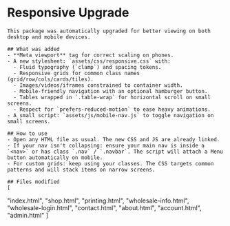 # Responsive Upgrade

    This package was automatically upgraded for better viewing on both desktop and mobile devices.

    ## What was added
    - **Meta viewport** tag for correct scaling on phones.
    - A new stylesheet: `assets/css/responsive.css` with:
      - Fluid typography (`clamp`) and spacing tokens.
      - Responsive grids for common class names (grid/row/cols/cards/tiles).
      - Images/videos/iframes constrained to container width.
      - Mobile-friendly navigation with an optional hamburger button.
      - Tables wrapped in `.table-wrap` for horizontal scroll on small screens.
      - Respect for `prefers-reduced-motion` to ease heavy animations.
    - A small script: `assets/js/mobile-nav.js` to toggle navigation on small screens.

    ## How to use
    - Open any HTML file as usual. The new CSS and JS are already linked.
    - If your nav isn't collapsing: ensure your main nav is inside a `<nav>` or has class `.nav` / `.navbar`. The script will attach a Menu button automatically on mobile.
    - For custom grids: keep using your classes. The CSS targets common patterns and will stack items on narrow screens.

    ## Files modified
    [
  "index.html",
  "shop.html",
  "printing.html",
  "wholesale-info.html",
  "wholesale-login.html",
  "contact.html",
  "about.html",
  "account.html",
  "admin.html"
]